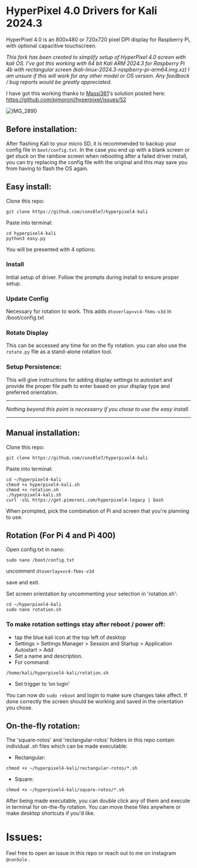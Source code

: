 # HyperPixel 4.0 Drivers for Kali 2024.3

HyperPixel 4.0 is an 800x480 or 720x720 pixel DPI display for Raspberry Pi, with optional capacitive touchscreen. 

*This fork has been created to simplify setup of HyperPixel 4.0 screen with kali OS. I've got this working with 64 bit Kali ARM 2024.3 for Raspberry Pi 4b with rectangular screen (kali-linux-2024.3-raspberry-pi-arm64.img.xz) I am unsure if this will work for any other model or OS version. Any feedback / bug reports would be greatly appreciated.*  

I have got this working thanks to [Massi361](https://github.com/Massi361)'s solution posted here: 
https://github.com/pimoroni/hyperpixel/issues/52

![IMG_2890](https://github.com/user-attachments/assets/f9f9ada8-70e5-4361-8e42-eeb43693cb72)

## Before installation: 
After flashing Kali to your micro SD, it is recommended to backup your config file in `boot/config.txt`. In the case you end up with a blank screen or get stuck on the rainbow screen when rebooting after a failed driver install, you can try replacing the config file with the original and this may save you from having to flash the OS again. 

## Easy install:
Clone this repo: 
```
git clone https://github.com/cons0le7/hyperpixel4-kali
```
Paste into terminal: 
```
cd hyperpixel4-kali
python3 easy.py 
```
You will be presented with 4 options: 

### Install 
Initial setup of driver. Follow the prompts during install to ensure proper setup.
### Update Config 
Necessary for rotation to work. This adds `dtoverlay=vc4-fkms-v3d` in /boot/config.txt 
### Rotate Display 
This can be accessed any time for on the fly rotation. you can also use the `rotate.py` file as a stand-alone rotation tool. 
### Setup Persistence: 
This will give instructions for adding display settings to autostart and provide the proper file path to enter based on your display type and preferred orientation.

_________________________________________

*Nothing beyond this point is necessarry if you chose to use the easy install.*
_________________________________________


## Manual installation:  

Clone this repo: 
```
git clone https://github.com/cons0le7/hyperpixel4-kali
```
Paste into terminal: 
```
cd ~/hyperpixel4-kali 
chmod +x hyperpixel4-kali.sh
chmod +x rotation.sh
./hyperpixel4-kali.sh
curl -sSL https://get.pimoroni.com/hyperpixel4-legacy | bash
```

When prompted, pick the combination of Pi and screen that you're planning to use.

## Rotation (For Pi 4 and Pi 400)

Open config.txt in nano: 
```
sudo nano /boot/config.txt
```
uncomment `dtoverlay=vc4-fkms-v3d`

save and exit. 

Set screen orientation by uncommenting your selection in 'rotation.sh': 
```
cd ~/hyperpixel4-kali
sudo nano rotation.sh 
```

### To make rotation settings stay after reboot / power off: 
- tap the blue kali icon at the top left of desktop 
- Settings > Settings Manager > Session and Startup > Application Autostart > Add 
- Set a name and description.
- For command: 
```
/home/kali/hyperpixel4-kali/rotation.sh 
```
- Set trigger to ‘on login’ 

You can now do `sudo reboot` and login to make sure changes take affect. 
If done correctly the screen should be working and saved in the orientation you chose.


## On-the-fly rotation: 

The 'square-rotos' and 'rectangular-rotos' folders in this repo contain individual .sh files which can be made executable: 

- Rectangular:
```
chmod +x ~/hyperpixel4-kali/rectangular-rotos/*.sh
```

- Square:
```
chmod +x ~/hyperpixel4-kali/square-rotos/*.sh
```
After being made executable, you can double click any of them and execute in terminal for on-the-fly rotation. You can move these files anywhere or make desktop shortcuts if you'd like.

# Issues: 
Feel free to open an issue in this repo or reach out to me on instagram `@con5ole` . 


